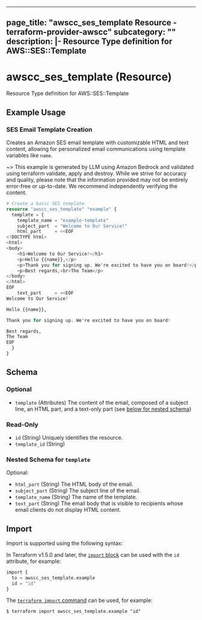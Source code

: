 
---
page_title: "awscc_ses_template Resource - terraform-provider-awscc"
subcategory: ""
description: |-
  Resource Type definition for AWS::SES::Template
---

# awscc_ses_template (Resource)

Resource Type definition for AWS::SES::Template

## Example Usage

### SES Email Template Creation

Creates an Amazon SES email template with customizable HTML and text content, allowing for personalized email communications using template variables like `name`.

~> This example is generated by LLM using Amazon Bedrock and validated using terraform validate, apply and destroy. While we strive for accuracy and quality, please note that the information provided may not be entirely error-free or up-to-date. We recommend independently verifying the content.

```terraform
# Create a basic SES template
resource "awscc_ses_template" "example" {
  template = {
    template_name = "example-template"
    subject_part  = "Welcome to Our Service!"
    html_part     = <<EOF
<!DOCTYPE html>
<html>
<body>
    <h1>Welcome to Our Service!</h1>
    <p>Hello {{name}},</p>
    <p>Thank you for signing up. We're excited to have you on board!</p>
    <p>Best regards,<br>The Team</p>
</body>
</html>
EOF
    text_part     = <<EOF
Welcome to Our Service!

Hello {{name}},

Thank you for signing up. We're excited to have you on board!

Best regards,
The Team
EOF
  }
}
```

<!-- schema generated by tfplugindocs -->
## Schema

### Optional

- `template` (Attributes) The content of the email, composed of a subject line, an HTML part, and a text-only part (see [below for nested schema](#nestedatt--template))

### Read-Only

- `id` (String) Uniquely identifies the resource.
- `template_id` (String)

<a id="nestedatt--template"></a>
### Nested Schema for `template`

Optional:

- `html_part` (String) The HTML body of the email.
- `subject_part` (String) The subject line of the email.
- `template_name` (String) The name of the template.
- `text_part` (String) The email body that is visible to recipients whose email clients do not display HTML content.

## Import

Import is supported using the following syntax:

In Terraform v1.5.0 and later, the [`import` block](https://developer.hashicorp.com/terraform/language/import) can be used with the `id` attribute, for example:

```terraform
import {
  to = awscc_ses_template.example
  id = "id"
}
```

The [`terraform import` command](https://developer.hashicorp.com/terraform/cli/commands/import) can be used, for example:

```shell
$ terraform import awscc_ses_template.example "id"
```
